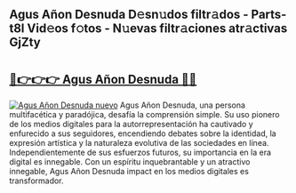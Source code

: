 ## Agus Añon Desnuda D𝚎sn𝚞dos filtr𝚊dos - Parts-t8l Vid𝚎os f𝚘tos - N𝚞evas filtr𝚊ciones atr𝚊ctivas GjZty

# <h2><a href="http://mb8dne.tromn.icu/?c=Agus+A%c3%b1on+Desnuda">🔗👉👉👉 Agus Añon Desnuda 🔗🔗</a></h2>

[![Agus Añon Desnuda nuevo](https://i.imgur.com/pEAQMta.gif)](http://mb8dne.tromn.icu/?c=Agus+A%c3%b1on+Desnuda)
Agus Añon Desnuda, una persona multifacética y paradójica, desafía la comprensión simple. Su uso pionero de los medios digitales para la autorrepresentación ha cautivado y enfurecido a sus seguidores, encendiendo debates sobre la identidad, la expresión artística y la naturaleza evolutiva de las sociedades en línea. Independientemente de sus esfuerzos futuros, su importancia en la era digital es innegable. Con un espíritu inquebrantable y un atractivo innegable, Agus Añon Desnuda impact en los medios digitales es transformador.
